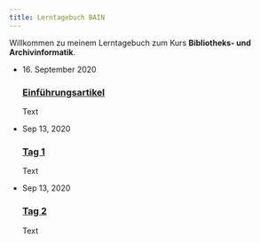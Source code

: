 ```yaml
---
title: Lerntagebuch BAIN
---
```


Willkommen zu meinem Lerntagebuch zum Kurs **Bibliotheks- und Archivinformatik**.

<ul class="post-list">
  <li>
    <span class="post-meta">16. September 2020</span>
        <h3>
          <a class="post-link" href="https://remooda.github.io/bain/2020/09/16/einfuehrung.html">
            Einführungsartikel
          </a>
        </h3>
    <p>Text</p>
  </li>
  <li>
    <span class="post-meta">Sep 13, 2020</span>
        <h3>
          <a class="post-link" href="/bain/2020/09/16/einfuehrung.html">
            Tag 1
          </a>
        </h3>
    <p>Text</p>
  </li>
  <li><span class="post-meta">Sep 13, 2020</span>
        <h3>
          <a class="post-link" href="/bain/2020/09/16/einfuehrung.html">
            Tag 2
          </a>
        </h3>
    <p>Text</p>
</li></ul>
